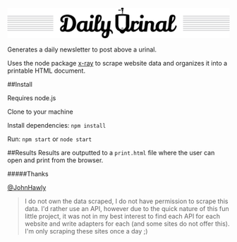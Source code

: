 ![Daily Urinal](https://raw.githubusercontent.com/JohnHawley/daily-urinal/master/assets/urinal-logo.png "Logo")

Generates a daily newsletter to post above a urinal.

Uses the node package [x-ray](https://github.com/lapwinglabs/x-ray) to scrape website data and organizes it into a printable HTML document.

##Install

Requires node.js

Clone to your machine

Install dependencies: `npm install`

Run: `npm start` or `node start`

##Results
Results are outputted to a `print.html` file where the user can open and print from the browser.




#####Thanks

[@JohnHawly](https://twitter.com/johnhawly)

> I do not own the data scraped, I do not have permission to scrape this data. I'd rather use an API, however due to the quick nature of this fun little project, it was not in my best interest to find each API for each website and write adapters for each (and some sites do not offer this).  I'm only scraping these sites once a day ;)
